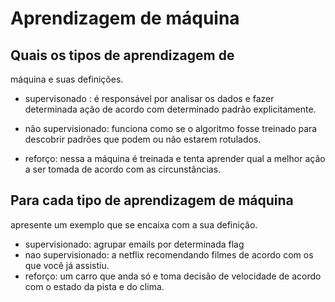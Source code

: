 # Aprendizagem de máquina

## Quais os tipos de aprendizagem de
máquina e suas definições.

- supervisonado : é responsável por analisar os dados
e fazer determinada ação de acordo com determinado 
padrão explicitamente.

- não supervisionado: funciona como se o algoritmo fosse 
treinado para descobrir padrões que podem ou não estarem rotulados.

- reforço: nessa a máquina é treinada e tenta aprender qual a melhor
ação a ser tomada de acordo com as circunstâncias.


## Para cada tipo de aprendizagem de máquina
 
apresente um exemplo que se encaixa com a sua definição.

- supervisionado: agrupar emails por determinada flag
- nao supervisionado: a netflix recomendando 
filmes de acordo com os que você já assistiu.
- reforço: um carro que anda só e toma decisão de velocidade
 de acordo com o estado da pista e do clima.
